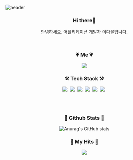 ![header](https://capsule-render.vercel.app/api?type=waving&height=300&text=Welcome!&desc=daeul%20github%20profile&descAlign=76&color=gradient&customColorList=5,5,9,20,35&fontColor=ffffff&fontAlign=68&fontAlignY=47)


<h3 align="center">Hi there👋</h3>
<p align="center">안녕하세요. 어플리케이션 개발자 이다을입니다.</p>


<br>

<h3 align="center">💗 Me 💗</h3>
<p align="center">
  <a href="https://velog.io/@ouowinnie"><img src="https://img.shields.io/badge/Velog-11B48A?style=flat-square&logo=velog&logoColor=white&link=https://velog.io/@ouowinnie"/></a>
</p>

<h3 align="center">⚒ Tech Stack ⚒</h3>
<p align="center">
<img src="https://img.shields.io/badge/Android-3DDC84?style=flat-square&logo=android&logoColor=white"/>&nbsp
<img src="https://img.shields.io/badge/kotlin-7F52FF?style=flat-square&logo=kotlin&logoColor=white"/>&nbsp
<img src="https://img.shields.io/badge/Flutter-02569B?style=flat-square&logo=flutter&logoColor=white"/>&nbsp
<img src="https://img.shields.io/badge/Dart-0175C2?style=flat-square&logo=dart&logoColor=white"/>&nbsp
<img src="https://img.shields.io/badge/HTML5-E34F26?style=flat-square&logo=html5&logoColor=white"/>&nbsp
<img src="https://img.shields.io/badge/CSS3-1572B6?style=flat-square&logo=css3&logoColor=white"/>&nbsp
</p>

<br>
<br>

<h3 align="center">👀 Github Stats 👀</h3>
<div align="center">

![Anurag's GitHub stats](https://github-readme-stats.vercel.app/api?username=ouowinnie&show_icons=true&theme=graywhite)

</div>

<h3 align="center">🐾 My Hits 🐾</h3>
<p align="center">
<img src="https://hits.seeyoufarm.com/api/count/incr/badge.svg?url=https%3A%2F%2Fgithub.com%2Fouowinnie%2Fhit-counter&count_bg=%23222222&title_bg=%23555555&icon=github.svg&icon_color=%23E7E7E7&title=hits&edge_flat=false"/>
</p>


<!--
**ouowinnie/ouowinnie** is a ✨ _special_ ✨ repository because its `README.md` (this file) appears on your GitHub profile.

Here are some ideas to get you started:

- 🔭 I’m currently working on ...
- 🌱 I’m currently learning ...
- 👯 I’m looking to collaborate on ...
- 🤔 I’m looking for help with ...
- 💬 Ask me about ...
- 📫 How to reach me: ...
- 😄 Pronouns: ...
- ⚡ Fun fact: ...
-->
